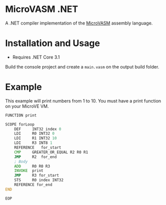 # MicroVASM .NET
A .NET compiler implementation of the [MicroVASM](https://github.com/nevoa-dev/micro-vasm) assembly language.

# Installation and Usage
- Requires .NET Core 3.1

Build the console project and create a `main.vasm` on the output build folder.

# Example
This example will print numbers from 1 to 10. You must have a print function on your MicroVE VM.
```asm
FUNCTION print

SCOPE forLoop
    DEF     INT32 index 0
    LDI     R0 INT32 0
    LDI     R1 INT32 10
    LDI     R3 INT8 1
    REFERENCE   for_start
    CMP     GREATER_OR_EQUAL R2 R0 R1
    JMP     R2  for_end
    ; Body
    ADD     R0 R0 R3
    INVOKE  print
    JMP     R3 for_start
    STS     R0 index INT32
    REFERENCE for_end
END

EOP
```
